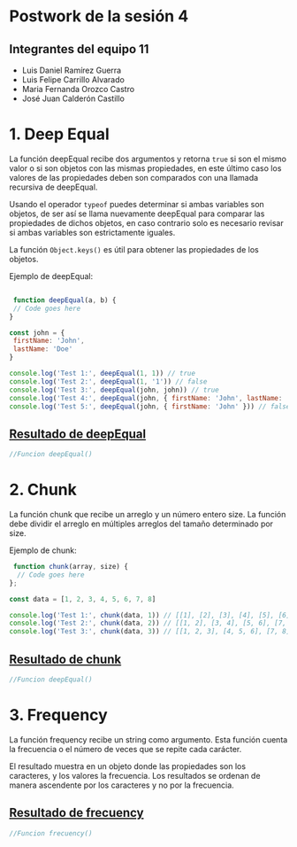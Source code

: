 # Postwork de la sesión 4

## Integrantes del equipo 11

- Luis Daniel Ramírez Guerra
- Luis Felipe Carrillo Alvarado
- Maria Fernanda Orozco Castro
- José Juan Calderón Castillo


# 1. Deep Equal
La función deepEqual recibe dos argumentos y retorna `true` si son el mismo valor o si son objetos con las mismas propiedades, en este último caso los valores de las propiedades deben son comparados con una
llamada recursiva de deepEqual.

Usando el operador `typeof` puedes determinar si ambas variables son objetos, de ser así se llama nuevamente deepEqual para comparar las propiedades de dichos objetos, en caso contrario solo es necesario revisar si ambas variables son estrictamente iguales.

La función `Object.keys()` es útil para obtener las propiedades de los objetos.

Ejemplo de deepEqual:

```javascript

 function deepEqual(a, b) {
 // Code goes here
}

const john = {
 firstName: 'John',
 lastName: 'Doe'
}

console.log('Test 1:', deepEqual(1, 1)) // true
console.log('Test 2:', deepEqual(1, '1')) // false
console.log('Test 3:', deepEqual(john, john)) // true
console.log('Test 4:', deepEqual(john, { firstName: 'John', lastName: 'Doe' })) // true
console.log('Test 5:', deepEqual(john, { firstName: 'John' })) // false
```

## [Resultado de deepEqual](./deepEqual.js)

<!-- Aqui va el resultado de la funcion -->

```javascript
//Funcion deepEqual()

```


# 2. Chunk
La función chunk que recibe un arreglo y un número entero size. La función debe dividir el arreglo en múltiples arreglos del tamaño determinado por size.

Ejemplo de chunk:

```javascript
 function chunk(array, size) {
  // Code goes here
};

const data = [1, 2, 3, 4, 5, 6, 7, 8]

console.log('Test 1:', chunk(data, 1)) // [[1], [2], [3], [4], [5], [6], [7], [8]]
console.log('Test 2:', chunk(data, 2)) // [[1, 2], [3, 4], [5, 6], [7, 8]]
console.log('Test 3:', chunk(data, 3)) // [[1, 2, 3], [4, 5, 6], [7, 8]]
```

## [Resultado de chunk](./chunk.js)

<!-- Aqui va el resultado de la funcion -->

```javascript
//Funcion deepEqual()

```


# 3. Frequency
La función frequency recibe un string como argumento. Esta función cuenta la frecuencia o el número de veces que se repite cada carácter.

El resultado muestra en un objeto donde las propiedades son los caracteres, y los valores la frecuencia. Los resultados se ordenan de manera ascendente por los caracteres y no por la frecuencia.

## [Resultado de frecuency](./frecuency.js)

<!-- Aqui va el resultado de la funcion -->

```javascript
//Funcion frecuency()

```


